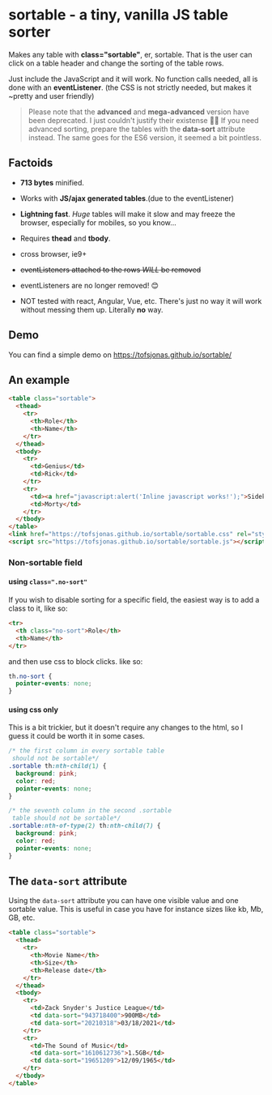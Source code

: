 # sortable - a tiny, vanilla JS table sorter

Makes any table with **class="sortable"**, er, sortable. That is the user can click on a table header and change the sorting of the table rows.

Just include the JavaScript and it will work. No function calls needed, all is done with an **eventListener**.
(the CSS is not strictly needed, but makes it ~pretty and user friendly)

> Please note that the **advanced** and **mega-advanced** version have been deprecated.
> I just couldn't justify their existense 🤷‍♂️
> If you need advanced sorting, prepare the tables with the **data-sort** attribute instead.
> The same goes for the ES6 version, it seemed a bit pointless.

## Factoids

- **713 bytes** minified.

- Works with **JS/ajax generated tables**.(due to the eventListener)

- **Lightning fast**. _Huge_ tables will make it slow and may freeze the browser, especially for mobiles, so you know...

- Requires **thead** and **tbody**.

- cross browser, ie9+

- ~~eventListeners attached to the rows _WILL_ be removed~~
- eventListeners are no longer removed! 😊

- NOT tested with react, Angular, Vue, etc. There's just no way it will work without messing them up. Literally **no** way.

## Demo

You can find a simple demo on <https://tofsjonas.github.io/sortable/>

## An example

```html
<table class="sortable">
  <thead>
    <tr>
      <th>Role</th>
      <th>Name</th>
    </tr>
  </thead>
  <tbody>
    <tr>
      <td>Genius</td>
      <td>Rick</td>
    </tr>
    <tr>
      <td><a href="javascript:alert('Inline javascript works!');">Sidekick</a></td>
      <td>Morty</td>
    </tr>
  </tbody>
</table>
<link href="https://tofsjonas.github.io/sortable/sortable.css" rel="stylesheet" />
<script src="https://tofsjonas.github.io/sortable/sortable.js"></script>
```

### Non-sortable field

#### using `class=".no-sort"`

If you wish to disable sorting for a specific field, the easiest way is to add a class to it, like so:

```html
<tr>
  <th class="no-sort">Role</th>
  <th>Name</th>
</tr>
```

and then use css to block clicks. like so:

```css
th.no-sort {
  pointer-events: none;
}
```

#### using css only

This is a bit trickier, but it doesn't require any changes to the html, so I guess it could be worth it in some cases.

```css
/* the first column in every sortable table
 should not be sortable*/
.sortable th:nth-child(1) {
  background: pink;
  color: red;
  pointer-events: none;
}

/* the seventh column in the second .sortable
 table should not be sortable*/
.sortable:nth-of-type(2) th:nth-child(7) {
  background: pink;
  color: red;
  pointer-events: none;
}
```

## The `data-sort` attribute

Using the `data-sort` attribute you can have one visible value and one sortable value.
This is useful in case you have for instance sizes like kb, Mb, GB, etc.

```html
<table class="sortable">
  <thead>
    <tr>
      <th>Movie Name</th>
      <th>Size</th>
      <th>Release date</th>
    </tr>
  </thead>
  <tbody>
    <tr>
      <td>Zack Snyder's Justice League</td>
      <td data-sort="943718400">900MB</td>
      <td data-sort="20210318">03/18/2021</td>
    </tr>
    <tr>
      <td>The Sound of Music</td>
      <td data-sort="1610612736">1.5GB</td>
      <td data-sort="19651209">12/09/1965</td>
    </tr>
  </tbody>
</table>
```
